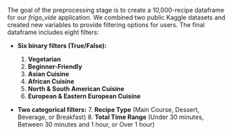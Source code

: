 The goal of the preprocessing stage is to create a 10,000-recipe dataframe for our *frigo_vide* application. We combined two public Kaggle datasets and created new variables to provide filtering options for users. The final dataframe includes eight filters:

*   **Six binary filters (True/False):**
    1.  **Vegetarian**
    2.  **Beginner-Friendly**
    3.  **Asian Cuisine**
    4.  **African Cuisine**
    5.  **North & South American Cuisine**
    6.  **European & Eastern European Cuisine**

*   **Two categorical filters:**
    7.  **Recipe Type** (Main Course, Dessert, Beverage, or Breakfast)
    8.  **Total Time Range** (Under 30 minutes, Between 30 minutes and 1 hour, or Over 1 hour)
